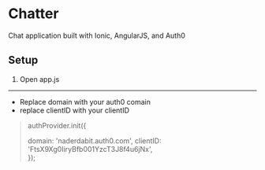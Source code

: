 Chatter
====================
Chat application built with Ionic, AngularJS, and Auth0

Setup
------------

1. Open app.js
-----------

- Replace domain with your auth0 comain
- replace clientID with your clientID 

>authProvider.init({
>
>    domain: 'naderdabit.auth0.com',
>    clientID: 'FtsX9Xg0IiryBfb001YzcT3J8f4u6jNx',   
>});
